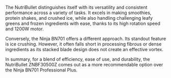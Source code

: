 The NutriBullet distinguishes itself with its versatility and consistent performance across a variety of tasks. It excels in making smoothies, protein shakes, and crushed ice, while also handling challenging leafy greens and frozen ingredients with ease, thanks to its high rotation speed and 1200W motor. 

Conversely, the Ninja BN701 offers a different approach. Its standout feature is ice crushing. However, it often falls short in processing fibrous or dense ingredients as its stacked blade design does not create an effective vortex. 

In summary, for a blend of efficiency, ease of use, and durability, the NutriBullet ZNBF30500Z comes out as a more recommendable option over the Ninja BN701 Professional Plus.